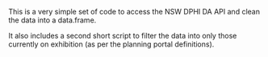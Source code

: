 This is a very simple set of code to access the NSW DPHI DA API and clean the data into a data.frame. 

It also includes a second short script to filter the data into only those currently on exhibition (as per the planning portal definitions). 
